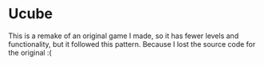 # Ucube
This is a remake of an original game I made, so it has fewer levels and functionality, but it followed this pattern. Because I lost the source code for the original :(
